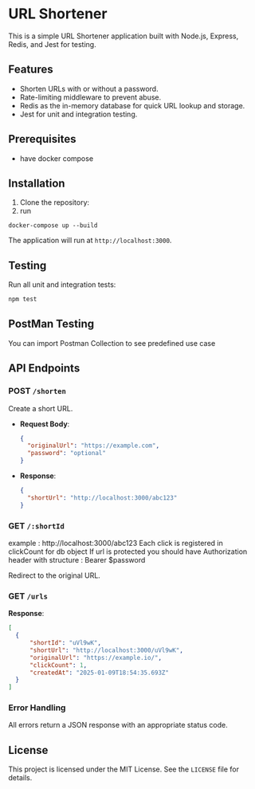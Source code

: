 
# URL Shortener

This is a simple URL Shortener application built with Node.js, Express, Redis, and Jest for testing.

## Features

- Shorten URLs with or without a password.
- Rate-limiting middleware to prevent abuse.
- Redis as the in-memory database for quick URL lookup and storage.
- Jest for unit and integration testing.

## Prerequisites

- have docker compose

## Installation

1. Clone the repository:
2. run 
```
docker-compose up --build
```

The application will run at `http://localhost:3000`.

## Testing

Run all unit and integration tests:

```bash
npm test
```
## PostMan Testing
You can import Postman Collection to see predefined use case 

## API Endpoints

### POST `/shorten`

Create a short URL.

- **Request Body**:
  ```json
  {
    "originalUrl": "https://example.com",
    "password": "optional"
  }
  ```

- **Response**:
  ```json
  {
    "shortUrl": "http://localhost:3000/abc123"
  }
  ```

### GET `/:shortId`
example : http://localhost:3000/abc123
Each click is registered in clickCount for db object
If url is protected you should have Authorization header with structure : Bearer $password

Redirect to the original URL.
### GET `/urls`
**Response**:
  ```json
  [
    {
        "shortId": "uVl9wK",
        "shortUrl": "http://localhost:3000/uVl9wK",
        "originalUrl": "https://example.io/",
        "clickCount": 1,
        "createdAt": "2025-01-09T18:54:35.693Z"
    }
]
  ```
### Error Handling

All errors return a JSON response with an appropriate status code.

## License

This project is licensed under the MIT License. See the `LICENSE` file for details.
